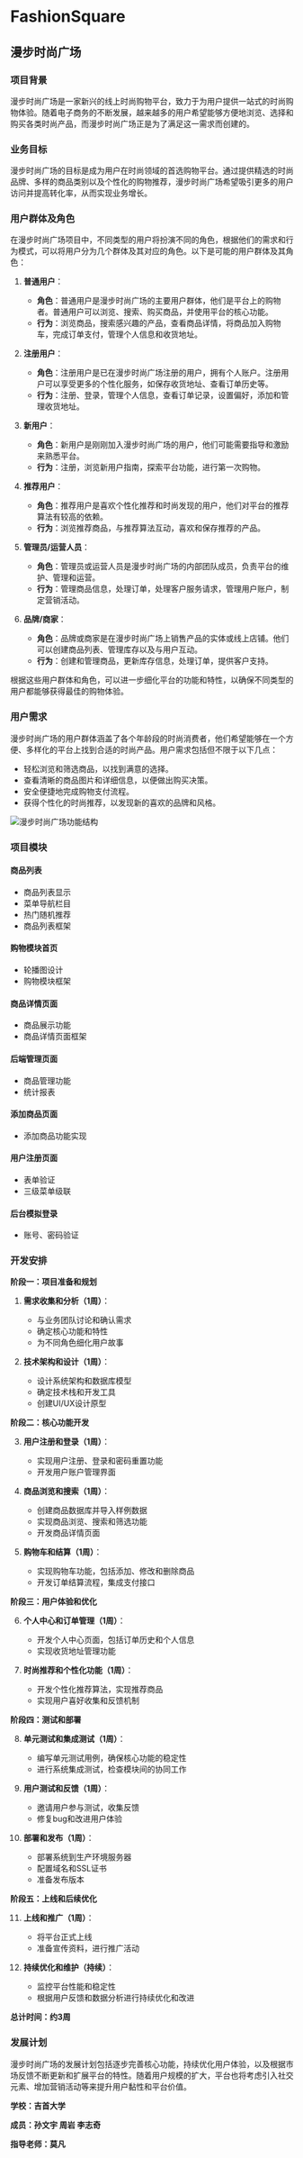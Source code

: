 # FashionSquare


## 漫步时尚广场

### 项目背景

漫步时尚广场是一家新兴的线上时尚购物平台，致力于为用户提供一站式的时尚购物体验。随着电子商务的不断发展，越来越多的用户希望能够方便地浏览、选择和购买各类时尚产品，而漫步时尚广场正是为了满足这一需求而创建的。

### 业务目标

漫步时尚广场的目标是成为用户在时尚领域的首选购物平台。通过提供精选的时尚品牌、多样的商品类别以及个性化的购物推荐，漫步时尚广场希望吸引更多的用户访问并提高转化率，从而实现业务增长。

### 用户群体及角色

在漫步时尚广场项目中，不同类型的用户将扮演不同的角色，根据他们的需求和行为模式，可以将用户分为几个群体及其对应的角色。以下是可能的用户群体及其角色：

1. **普通用户**：
   - **角色**：普通用户是漫步时尚广场的主要用户群体，他们是平台上的购物者。普通用户可以浏览、搜索、购买商品，并使用平台的核心功能。
   - **行为**：浏览商品，搜索感兴趣的产品，查看商品详情，将商品加入购物车，完成订单支付，管理个人信息和收货地址。

2. **注册用户**：
   - **角色**：注册用户是已在漫步时尚广场注册的用户，拥有个人账户。注册用户可以享受更多的个性化服务，如保存收货地址、查看订单历史等。
   - **行为**：注册、登录，管理个人信息，查看订单记录，设置偏好，添加和管理收货地址。

3. **新用户**：
   - **角色**：新用户是刚刚加入漫步时尚广场的用户，他们可能需要指导和激励来熟悉平台。
   - **行为**：注册，浏览新用户指南，探索平台功能，进行第一次购物。

4. **推荐用户**：
   - **角色**：推荐用户是喜欢个性化推荐和时尚发现的用户，他们对平台的推荐算法有较高的依赖。
   - **行为**：浏览推荐商品，与推荐算法互动，喜欢和保存推荐的产品。

5. **管理员/运营人员**：
   - **角色**：管理员或运营人员是漫步时尚广场的内部团队成员，负责平台的维护、管理和运营。
   - **行为**：管理商品信息，处理订单，处理客户服务请求，管理用户账户，制定营销活动。

6. **品牌/商家**：
   - **角色**：品牌或商家是在漫步时尚广场上销售产品的实体或线上店铺。他们可以创建商品列表、管理库存以及与用户互动。
   - **行为**：创建和管理商品，更新库存信息，处理订单，提供客户支持。

根据这些用户群体和角色，可以进一步细化平台的功能和特性，以确保不同类型的用户都能够获得最佳的购物体验。

### 用户需求

漫步时尚广场的用户群体涵盖了各个年龄段的时尚消费者，他们希望能够在一个方便、多样化的平台上找到合适的时尚产品。用户需求包括但不限于以下几点：

- 轻松浏览和筛选商品，以找到满意的选择。
- 查看清晰的商品图片和详细信息，以便做出购买决策。
- 安全便捷地完成购物支付流程。
- 获得个性化的时尚推荐，以发现新的喜欢的品牌和风格。

![漫步时尚广场功能结构](/images/漫步时尚广场功能结构.png)

### 项目模块

#### 商品列表

* 商品列表显示
* 菜单导航栏目
* 热门随机推荐
* 商品列表框架

#### 购物模块首页

* 轮播图设计
* 购物模块框架

#### 商品详情页面

* 商品展示功能
* 商品详情页面框架

#### 后端管理页面

* 商品管理功能
* 统计报表

#### 添加商品页面

* 添加商品功能实现

#### 用户注册页面

* 表单验证
* 三级菜单级联

#### 后台模拟登录

* 账号、密码验证

### 开发安排

**阶段一：项目准备和规划**

1. **需求收集和分析（1周）**：
   - 与业务团队讨论和确认需求
   - 确定核心功能和特性
   - 为不同角色细化用户故事

2. **技术架构和设计（1周）**：
   - 设计系统架构和数据库模型
   - 确定技术栈和开发工具
   - 创建UI/UX设计原型

**阶段二：核心功能开发**

3. **用户注册和登录（1周）**：
   - 实现用户注册、登录和密码重置功能
   - 开发用户账户管理界面

4. **商品浏览和搜索（1周）**：
   - 创建商品数据库并导入样例数据
   - 实现商品浏览、搜索和筛选功能
   - 开发商品详情页面

5. **购物车和结算（1周）**：
   - 实现购物车功能，包括添加、修改和删除商品
   - 开发订单结算流程，集成支付接口

**阶段三：用户体验和优化**

6. **个人中心和订单管理（1周）**：
   - 开发个人中心页面，包括订单历史和个人信息
   - 实现收货地址管理功能

7. **时尚推荐和个性化功能（1周）**：
   - 开发个性化推荐算法，实现推荐商品
   - 实现用户喜好收集和反馈机制

**阶段四：测试和部署**

8. **单元测试和集成测试（1周）**：
   - 编写单元测试用例，确保核心功能的稳定性
   - 进行系统集成测试，检查模块间的协同工作

9. **用户测试和反馈（1周）**：
   - 邀请用户参与测试，收集反馈
   - 修复bug和改进用户体验

10. **部署和发布（1周）**：
    - 部署系统到生产环境服务器
    - 配置域名和SSL证书
    - 准备发布版本

**阶段五：上线和后续优化**

11. **上线和推广（1周）**：
    - 将平台正式上线
    - 准备宣传资料，进行推广活动

12. **持续优化和维护（持续）**：
    - 监控平台性能和稳定性
    - 根据用户反馈和数据分析进行持续优化和改进

**总计时间：约3周**

### 发展计划

漫步时尚广场的发展计划包括逐步完善核心功能，持续优化用户体验，以及根据市场反馈不断更新和扩展平台的特性。随着用户规模的扩大，平台也将考虑引入社交元素、增加营销活动等来提升用户黏性和平台价值。



**学校：吉首大学** 

**成员：孙文宇 周岩 李志奇**

**指导老师：莫凡**